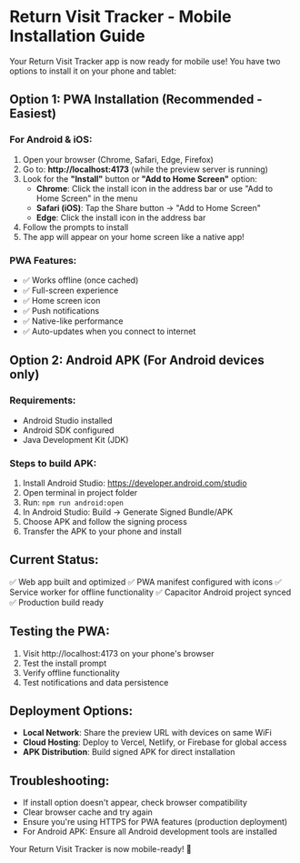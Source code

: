 # Return Visit Tracker - Mobile Installation Guide

Your Return Visit Tracker app is now ready for mobile use! You have two options to install it on your phone and tablet:

## Option 1: PWA Installation (Recommended - Easiest)

### For Android & iOS:
1. Open your browser (Chrome, Safari, Edge, Firefox)
2. Go to: **http://localhost:4173** (while the preview server is running)
3. Look for the **"Install"** button or **"Add to Home Screen"** option:
   - **Chrome**: Click the install icon in the address bar or use "Add to Home Screen" in the menu
   - **Safari (iOS)**: Tap the Share button → "Add to Home Screen"
   - **Edge**: Click the install icon in the address bar
4. Follow the prompts to install
5. The app will appear on your home screen like a native app!

### PWA Features:
- ✅ Works offline (once cached)
- ✅ Full-screen experience
- ✅ Home screen icon
- ✅ Push notifications
- ✅ Native-like performance
- ✅ Auto-updates when you connect to internet

## Option 2: Android APK (For Android devices only)

### Requirements:
- Android Studio installed
- Android SDK configured
- Java Development Kit (JDK)

### Steps to build APK:
1. Install Android Studio: https://developer.android.com/studio
2. Open terminal in project folder
3. Run: `npm run android:open`
4. In Android Studio: Build → Generate Signed Bundle/APK
5. Choose APK and follow the signing process
6. Transfer the APK to your phone and install

## Current Status:
✅ Web app built and optimized
✅ PWA manifest configured with icons
✅ Service worker for offline functionality
✅ Capacitor Android project synced
✅ Production build ready

## Testing the PWA:
1. Visit http://localhost:4173 on your phone's browser
2. Test the install prompt
3. Verify offline functionality
4. Test notifications and data persistence

## Deployment Options:
- **Local Network**: Share the preview URL with devices on same WiFi
- **Cloud Hosting**: Deploy to Vercel, Netlify, or Firebase for global access
- **APK Distribution**: Build signed APK for direct installation

## Troubleshooting:
- If install option doesn't appear, check browser compatibility
- Clear browser cache and try again
- Ensure you're using HTTPS for PWA features (production deployment)
- For Android APK: Ensure all Android development tools are installed

Your Return Visit Tracker is now mobile-ready! 🎉

